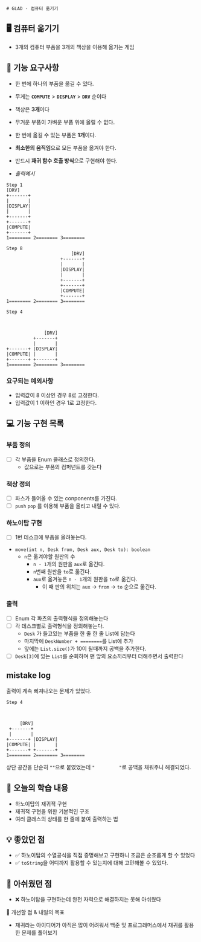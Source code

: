`# GLAD - 컴퓨터 옮기기`

## 🖥️ 컴퓨터 옮기기
- 3개의 컴퓨터 부품을 3개의 책상을 이용해 옮기는 게임

## 🚀 기능 요구사항

- 한 번에 하나의 부품을 옮길 수 있다.
- 무게는 **`COMPUTE`** > **`DISPLAY`** > **`DRV`** 순이다
- 책상은 **3개**이다
- 무거운 부품이 가벼운 부품 위에 올릴 수 없다.
- 한 번에 옮길 수 있는 부품은 **1개**이다.
- **최소한의 움직임**으로 모든 부품을 옮겨야 한다.
- 반드시 **재귀 함수 호출 방식**으로 구현해야 한다.

- _출력예시_
```
Step 1
[DRV]
+-------+
|       |
|DISPLAY|
|       |
+-------+
+-------+
|COMPUTE|
+-------+
1======== 2======== 3========
```
```
Step 8
                        [DRV]
                    +-------+
                    |       |
                    |DISPLAY|
                    |       |
                    +-------+
                    +-------+
                    |COMPUTE|
                    +-------+
1======== 2======== 3========

```
```
Step 4



              [DRV]
          +-------+
          |       |
+-------+ |DISPLAY|
|COMPUTE| |       |
+-------+ +-------+
1======== 2======== 3========

```

### 요구되는 예외사항

- 입력값이 8 이상인 경우 8로 고정한다.
- 입력값이 1 이하인 경우 1로 고정한다.

## 💻 기능 구현 목록

### 부품 정의

- [ ] 각 부품을 Enum 클래스로 정의한다.
  - 값으로는 부품의 컴퍼넌트를 갖는다

### 책상 정의

- [ ] 파스가 들어올 수 있는 conponents를 가진다.
- [ ] `push` `pop` 를 이용해 부품을 올리고 내릴 수 있다.

### 하노이탑 구현

- [ ] 1번 데스크에 부품을 올려놓는다.
- `move(int n, Desk from, Desk aux, Desk to): boolean`
  - `n`은 옮겨야할 원판의 수
    - `n - 1`개의 원판을 `aux`로 옮긴다.
    - `n`번째 원판을 `to`로 옮긴다.
    - `aux`로 옮겨놓은 `n - 1`개의 원판을 `to`로 옮긴다.
      - 이 때 판의 위치는 `aux` -> `from` -> `to` 순으로 옮긴다.

### 출력

- [ ] Enum 각 파츠의 출력형식을 정의해놓는다
- [ ] 각 데스크별로 출력형식을 정의해놓는다.
  - `Desk` 가 들고있는 부품을 한 줄 한 줄 List에 담는다
  - 마지막에 `DeskNumber + ========`를 List에 추가
  - 앞에는 `List.size()`가 10이 될때까지 공백을 추가한다.
- [ ] `Desk[3]`에 있는 `List`를 순회하며 맨 앞의 요소끼리부터 더해주면서 출력한다

## mistake log

출력이 계속 삐져나오는 문제가 있었다.
```
Step 4
  
  
  
     [DRV] 
 +-------+ 
 |       | 
+-------+ |DISPLAY| 
|COMPUTE| |       | 
+-------+ +-------+ 
1======== 2======== 3========
```
상단 공간을 단순히 `""`으로 붙였었는데 `"         "`로 공백을 채워주니 해결되었다.


## 📌 오늘의 학습 내용
- 하노이탑의 재귀적 구현
- 재귀적 구현을 위한 기본적인 구조
- 여러 클래스의 상태를 한 줄에 붙여 출력하는 법

## 💡 좋았던 점
- ✅ 하노이탑의 수열공식을 직접 증명해보고 구현하니 조금은 순조롭게 할 수 있었다
- ✅ `toString`을 어디까지 활용할 수 있는지에 대해 고민해볼 수 있었다.

## 🤔 아쉬웠던 점
- ❌ 하노이탑을 구현하는데 완전 자력으로 해결하지는 못해 아쉬웠다

📝 개선할 점 & 내일의 목표
- 재귀라는 아이디어가 아직은 많이 어려워서 백준 및 프로그래머스에서 재귀를 활용한 문제를 풀어보기
